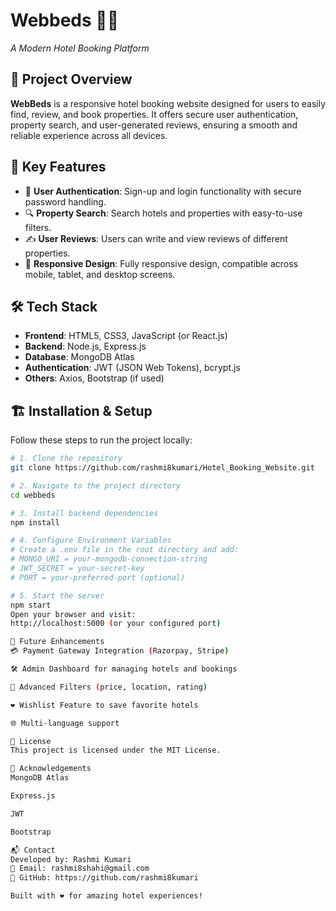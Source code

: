 # Webbeds 🏨✨
_A Modern Hotel Booking Platform_


## 📌 Project Overview
**WebBeds** is a responsive hotel booking website designed for users to easily find, review, and book properties. It offers secure user authentication, property search, and user-generated reviews, ensuring a smooth and reliable experience across all devices.

## 🚀 Key Features
- 🔐 **User Authentication**: Sign-up and login functionality with secure password handling.
- 🔍 **Property Search**: Search hotels and properties with easy-to-use filters.
- ✍️ **User Reviews**: Users can write and view reviews of different properties.
- 📱 **Responsive Design**: Fully responsive design, compatible across mobile, tablet, and desktop screens.


## 🛠️ Tech Stack
- **Frontend**: HTML5, CSS3, JavaScript (or React.js)
- **Backend**: Node.js, Express.js
- **Database**: MongoDB Atlas
- **Authentication**: JWT (JSON Web Tokens), bcrypt.js
- **Others**: Axios, Bootstrap (if used)


## 🏗️ Installation & Setup

Follow these steps to run the project locally:

```bash
# 1. Clone the repository
git clone https://github.com/rashmi8kumari/Hotel_Booking_Website.git

# 2. Navigate to the project directory
cd webbeds

# 3. Install backend dependencies
npm install

# 4. Configure Environment Variables
# Create a .env file in the root directory and add:
# MONGO_URI = your-mongodb-connection-string
# JWT_SECRET = your-secret-key
# PORT = your-preferred-port (optional)

# 5. Start the server
npm start
Open your browser and visit:
http://localhost:5000 (or your configured port)

🧠 Future Enhancements
💳 Payment Gateway Integration (Razorpay, Stripe)

🛠️ Admin Dashboard for managing hotels and bookings

🔎 Advanced Filters (price, location, rating)

❤️ Wishlist Feature to save favorite hotels

🌐 Multi-language support

📝 License
This project is licensed under the MIT License.

🙌 Acknowledgements
MongoDB Atlas

Express.js

JWT

Bootstrap 

📬 Contact
Developed by: Rashmi Kumari
📧 Email: rashmi8shahi@gmail.com
🔗 GitHub: https://github.com/rashmi8kumari

Built with ❤️ for amazing hotel experiences!
